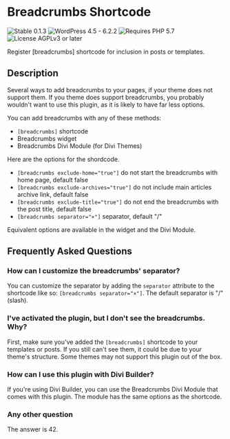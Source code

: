 # Breadcrumbs Shortcode

![Stable 0.1.3](https://badgen.net/badge/Stable/0.1.3/00aa00)
![WordPress 4.5 - 6.2.2](https://badgen.net/badge/WordPress/4.5%20-%206.2.2/3858e9)
![Requires PHP 5.7](https://badgen.net/badge/PHP/5.7/7884bf)
![License AGPLv3 or later](https://badgen.net/badge/License/AGPLv3%20or%20later/552b55)

Register [breadcrumbs] shortcode for inclusion in posts or templates.

## Description

Several ways to add breadcrumbs to your pages, if your theme does not support them.
If you theme does support breadcrumbs, you probably wouldn't want to use this plugin, as it is likely to have far less options.

You can add breadcrumbs with any of these methods:

- `[breadcrumbs]` shortcode
- Breadcrumbs widget
- Breadcrumbs Divi Module (for Divi Themes)

Here are the options for the shordcode.

- `[breadcrumbs exclude-home="true"]` do not start the breadcrumbs with home page, default false
- `[breadcrumbs exclude-archives="true"]` do not include main articles archive link, default false
- `[breadcrumbs exclude-title="true"]` do not end the breadcrumbs with the post title, default false
- `[breadcrumbs separator="×"]` separator, default "/"

Equivalent options are available in the widget and the Divi Module.

## Frequently Asked Questions

### How can I customize the breadcrumbs' separator?

You can customize the separator by adding the `separator` attribute to the shortcode like so: `[breadcrumbs separator="×"]`. The default separator is "/" (slash).

### I've activated the plugin, but I don't see the breadcrumbs. Why?

First, make sure you've added the `[breadcrumbs]` shortcode to your templates or posts. If you still can't see them, it could be due to your theme's structure. Some themes may not support this plugin out of the box.

### How can I use this plugin with Divi Builder?

If you're using Divi Builder, you can use the Breadcrumbs Divi Module that comes with this plugin. The module has the same options as the shortcode.

### Any other question

The answer is 42.

